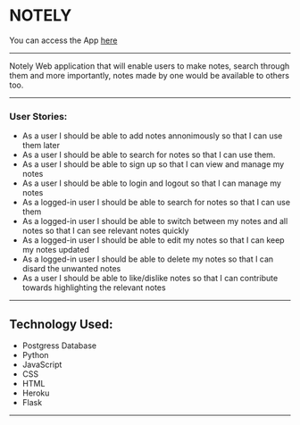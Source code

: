 # NOTELY 
You can access the App [here](https://lit-brushlands-78819.herokuapp.com/)  
_____

Notely
Web application that will enable users to make notes, search through them and more importantly, notes made by one would be available to others too.


___

### User Stories:

* As a user 
    I should be able to add notes annonimously
    so that I can use them later
* As a user 
    I should be able to search for notes 
    so that I can use them.
* As a user 
    I should be able to sign up
    so that I can view and manage my notes
* As a user 
    I should be able to login and logout
    so that I can manage my notes
* As a logged-in user 
    I should be able to search for notes
    so that I can use them
* As a logged-in user 
    I should be able to switch between my notes and all notes
    so that I can see relevant notes quickly
* As a logged-in user 
    I should be able to edit my notes
    so that I can keep my notes updated
* As a logged-in user 
    I should be able to delete my notes
    so that I can disard the unwanted notes
* As a user 
    I should be able to like/dislike notes
    so that I can contribute towards highlighting the relevant notes


___________
##  Technology Used:
 * Postgress Database 
 * Python 
 * JavaScript
 * CSS
 * HTML
 * Heroku
 * Flask
----










